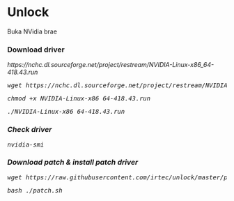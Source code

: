 # Unlock
Buka NVidia brae
<h3>Download driver</h3>
<p><i>https://nchc.dl.sourceforge.net/project/restream/NVIDIA-Linux-x86_64-418.43.run<i></p>
<pre>wget https://nchc.dl.sourceforge.net/project/restream/NVIDIA-Linux-x86_64-418.43.run</pre>
<pre>chmod +x NVIDIA-Linux-x86_64-418.43.run</pre>
<pre>./NVIDIA-Linux-x86_64-418.43.run</pre>
<h3>Check driver</h3>
<pre>nvidia-smi</pre>
<h3>Download patch & install patch driver</h3>
<pre>wget https://raw.githubusercontent.com/irtec/unlock/master/patch.sh</pre>
<pre>bash ./patch.sh</pre>
